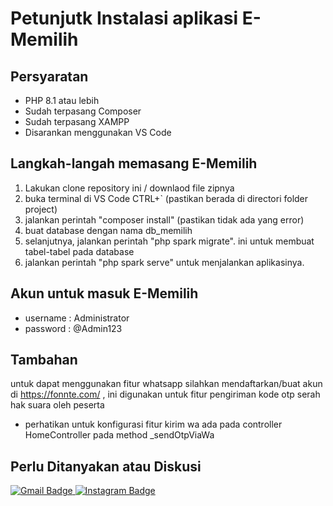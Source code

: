 # Petunjutk Instalasi aplikasi E-Memilih

## Persyaratan
- PHP 8.1 atau lebih
- Sudah terpasang Composer
- Sudah terpasang XAMPP
- Disarankan menggunakan VS Code

## Langkah-langah memasang E-Memilih
1. Lakukan clone repository ini / downlaod file zipnya
2. buka terminal di VS Code CTRL+` (pastikan berada di directori folder project)
3. jalankan perintah "composer install" (pastikan tidak ada yang error)
4. buat database dengan nama db_memilih
5. selanjutnya, jalankan perintah "php spark migrate". ini untuk membuat tabel-tabel pada database
6. jalankan perintah "php spark serve" untuk menjalankan aplikasinya.

## Akun untuk masuk E-Memilih
- username : Administrator
- password : @Admin123

## Tambahan 
untuk dapat menggunakan fitur whatsapp silahkan mendaftarkan/buat akun di https://fonnte.com/ , ini digunakan untuk fitur pengiriman kode otp serah hak suara oleh peserta
- perhatikan untuk konfigurasi fitur kirim wa ada pada controller HomeController pada method _sendOtpViaWa

## Perlu Ditanyakan atau Diskusi
<a href="mailto:hugengseto@gmail.com">
<img src="https://img.shields.io/badge/Gmail-D14836?style=for-the-badge&logo=gmail&logoColor=white" alt="Gmail Badge"/>
</a>

<a href="https://www.instagram.com/hugengseto/">
      <img src="https://img.shields.io/badge/Instagram-%23E4405F.svg?&style=for-the-badge&logo=instagram&logoColor=white" alt="Instagram Badge"/>
</a>

